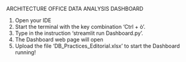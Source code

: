 ARCHITECTURE OFFICE DATA ANALYSIS DASHBOARD
1. Open your IDE
2. Start the terminal with the key combination ‘Ctrl + ò’.
3. Type in the instruction ‘streamlit run Dashboard.py’.
4. The Dashboard web page will open
5. Upload the file ‘DB_Practices_Editorial.xlsx’ to start the Dashboard running!
